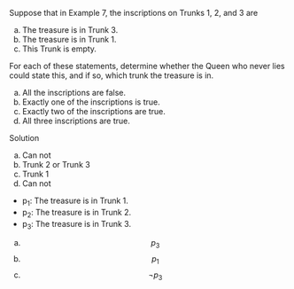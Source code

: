 Suppose that in Example 7, the inscriptions on Trunks 1, 2, and 3 are 

1. The treasure is in Trunk 3.
2. The treasure is in Trunk 1.
3. This Trunk is empty.

For each of these statements, determine whether the Queen who never lies could state this, and if so, which trunk the treasure is in.

1. All the inscriptions are false.
2. Exactly one of the inscriptions is true.
3. Exactly two of the inscriptions are true.
4. All three inscriptions are true.

Solution

1. Can not
2. Trunk 2 or Trunk 3
3. Trunk 1
4. Can not

+ p<sub>1</sub>: The treasure is in Trunk 1.
+ p<sub>2</sub>: The treasure is in Trunk 2.
+ p<sub>3</sub>: The treasure is in Trunk 3.

1. $$p_3$$
2. $$p_1$$
3. $$\neg p_3$$


<style type="text/css">
    ol { list-style-type: lower-alpha; }
</style>